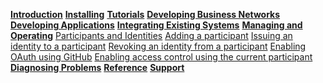 **[Introduction](../introduction/introduction.html)**
**[Installing](../installing/installing-index.html)**
**[Tutorials](../tutorials/tutorials.html)**
**[Developing Business Networks](../business-network/business-network-index.html)**
**[Developing Applications](../applications/applications-index.html)**
**[Integrating Existing Systems](../integrating/integrating-index.html)**
**[Managing and Operating](../managing/managingindex.html)**
[Participants and Identities](../managing/participantsandidentities.html)
[Adding a participant](../managing/participant-add.html)
[Issuing an identity to a participant](../managing/identity-issue.html)
[Revoking an identity from a participant](../managing/identity-revoke.html)
[Enabling OAuth using GitHub](../managing/github-oauth.html)
[Enabling access control using the current participant](../managing/current-participant.html)
**[Diagnosing Problems](../problems/diagnostics.html)**
**[Reference](../reference/reference-index.html)**
**[Support](../support/index.html)**
